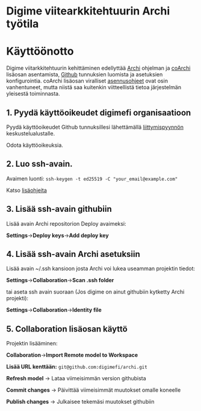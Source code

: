 # Digime viitearkkitehtuurin Archi työtila

# Käyttöönotto

Digime viitarkkitehtuurin kehittäminen edellyttää [Archi](https://www.archimatetool.com) ohjelman ja [coArchi](https://www.archimatetool.com/plugins/) lisäosan asentamista, [Github](https://github.com/) tunnuksien luomista ja asetuksien konfigurointia. coArchi lisäosan viralliset [asennusohjeet](https://github.com/archimatetool/archi-modelrepository-plugin/wiki) ovat osin vanhentuneet, mutta niistä saa kuitenkin viitteellistä tietoa järjestelmän yleisestä toiminnasta.

## 1. Pyydä käyttöoikeudet digimefi organisaatioon

Pyydä käyttöoikeudet Github tunnuksillesi lähettämällä [liittymispyynnön](https://github.com/orgs/digimefi/discussions/categories/request-access) keskustelualustalle. 

Odota käyttöoikeuksia.

## 2. Luo ssh-avain.

Avaimen luonti: 
```ssh-keygen -t ed25519 -C "your_email@example.com"```

Katso [lisäohjeita](https://github.com/archimatetool/archi-modelrepository-plugin/wiki/SSH-Authentication)
  
## 3. Lisää ssh-avain githubiin

Lisää avain Archi repositorion Deploy avaimeksi:

**Settings**->**Deploy keys**->**Add deploy key**

## 4. Lisää ssh-avain Archi asetuksiin

Lisää avain ~/.ssh kansioon josta Archi voi lukea useamman projektin tiedot:

**Settings**->**Collaboration**->**Scan .ssh folder**

tai aseta ssh avain suoraan (Jos digime on ainut githubiin kytketty Archi projekti):

**Settings**->**Collaboration**->**Identity file**

## 5. Collaboration lisäosan käyttö

Projektin lisääminen:

**Collaboration**->**Import Remote model to Workspace**

**Lisää URL kenttään:** ```git@github.com:digimefi/archi.git```

**Refresh model** -> Lataa viimeisimmän version githubista

**Commit changes**  -> Päivittää viimeisimmät muutokset omalle koneelle

**Publish changes** -> Julkaisee tekemäsi muutokset githubiin



